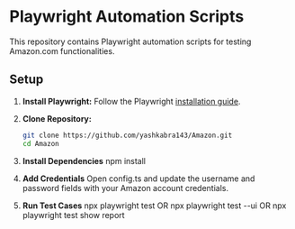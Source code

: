 # Playwright Automation Scripts

This repository contains Playwright automation scripts for testing Amazon.com functionalities.

## Setup
1. **Install Playwright:**
   Follow the Playwright [installation guide](https://playwright.dev/docs/intro#installation).

2. **Clone Repository:**
   ```bash
   git clone https://github.com/yashkabra143/Amazon.git
   cd Amazon

3. **Install Dependencies**
    npm install

4. **Add Credentials**
   Open config.ts and update the username and password fields with your Amazon account credentials.

5. **Run Test Cases**
   npx playwright test
   OR
   npx playwright test --ui
   OR
   npx playwright test show report




